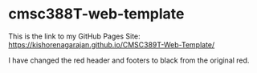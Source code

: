 # cmsc388T-web-template

This is the link to my GitHub Pages Site: https://kishorenagarajan.github.io/CMSC389T-Web-Template/

I have changed the red header and footers to black from the original red.
